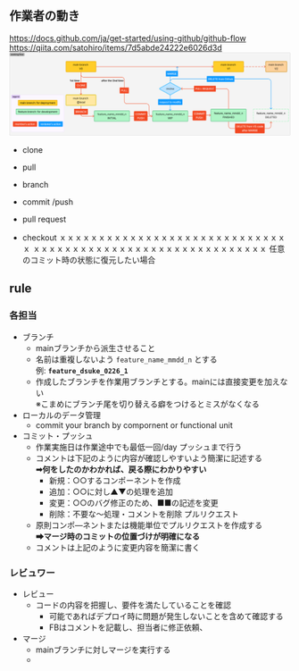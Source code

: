 ## 作業者の動き
https://docs.github.com/ja/get-started/using-github/github-flow
https://qiita.com/satohiro/items/7d5abde24222e6026d3d
![alt text](image.png)
- clone
- pull
- branch
- commit /push
- pull request

- checkout
ｘｘｘｘｘｘｘｘｘｘｘｘｘｘｘｘｘｘｘｘｘｘｘｘｘｘｘｘｘｘ
ｘｘｘｘｘｘｘｘｘｘｘｘｘｘｘｘｘｘｘｘｘｘｘｘｘｘｘｘｘｘ
任意のコミット時の状態に復元したい場合

## rule
### 各担当
- ブランチ
  - mainブランチから派生させること
  - 名前は重複しないよう `feature_name_mmdd_n` とする<br>例: **`feature_dsuke_0226_1`**
  - 作成したブランチを作業用ブランチとする。mainには直接変更を加えない<br>※こまめにブランチ尾を切り替える癖をつけるとミスがなくなる
- ローカルのデータ管理
  - commit your branch by compornent or functional unit
- コミット・プッシュ
  - 作業実施日は作業途中でも最低一回/day プッシュまで行う
  - コメントは下記のように内容が確認しやすいよう簡潔に記述する
  <br> **➡何をしたのかわかれば、戻る際にわかりやすい**
    - 新規：○○するコンポーネントを作成
    - 追加：○○に対し▲▼の処理を追加
    - 変更：○○のバグ修正のため、■■の記述を変更
    - 削除：不要な～処理・コメントを削除
  プルリクエスト
  - 原則コンポ―ネントまたは機能単位でプルリクエストを作成する<br>**➡マージ時のコミットの位置づけが明確になる**
  - コメントは上記のように変更内容を簡潔に書く

### レビュワー
- レビュー
  - コードの内容を把握し、要件を満たしていることを確認
    - 可能であればデプロイ時に問題が発生しないことを含めて確認する
    - FBはコメントを記載し、担当者に修正依頼、
- マージ
  - mainブランチに対しマージを実行する
  - 
